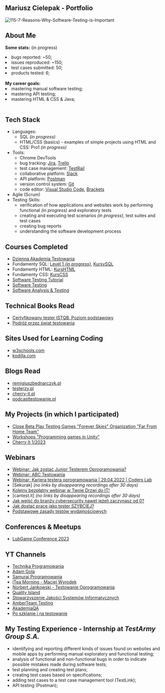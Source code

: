 ## Mariusz Cielepak - Portfolio


![115-7-Reasons-Why-Software-Testing-is-Important](https://github.com/GPDragonGP/ImMariuszC.github.io/assets/61275107/23b986c6-8dc4-4a9c-99f1-3ea4131c5946)

## **About Me**

**Some stats:** (in progress)
<li>
  <lo>bugs reported: ~50;</lo>
</li>
<li>
  <lo>issues reproduced: ~150;<lo>
</li>
<li>
  <lo>test cases submitted: 50;</lo>
</li>
<li>
  <lo>products tested: 6;</lo>
</li>
</br>
<b>My career goals:</b>
<li>
  <lo>mastering manual software testing;</lo>
</li>
<li>
  <lo>mastering API testing;</lo>
</li>
<li>
  <lo>mastering HTML & CSS & Java;</lo>
</li>

</br>

## **Tech Stack**
+ Languages:
  + SQL *(in progress)*
  + HTML/CSS (basics) - examples of simple projects using HTML and CSS: Pro1 *(in progress)*
+ Tools:
  + Chrome DevTools
  + bug tracking: [Jira](https://www.atlassian.com/pl/software/jira), [Trello](https://trello.com/pl)
  + test case management: [TestRail](https://www.gurock.com/testrail)
  + collaborative platform: [Slack](https://slack.com)
  + API platform: [Postman](https://www.postman.com)
  + version control system: [Git](https://git-scm.com)
  + code editor: [Visual Studio Code](https://code.visualstudio.com), [Brackets](https://brackets.io) 
+ Agile (Scrum)
+ Testing Skills:
  + verification of how applications and websites work by performing functional *(in progress)* and exploratory tests
  + creating and executing test scenarios *(in progress)*, test suites and test cases
  + creating bug reports
  + understanding the software development process

## **Courses Completed**
+ [Dzienna Akademia Testowania](https://testuj.pl/course/package/attachment/6399ccbaea37e081145618.pdf)
+ Fundamenty SQL: [Level 1 *(in progress)*](https://codenga.pl/products/fundamenty_sql_level_1), [KursySQL](https://www.kursysql.pl/szkolenie-sql-w-120-minut/)
+ Fundamenty HTML: [KursHTML](https://www.kurshtml.edu.pl/html/wstep,zielony.html)
+ Fundamenty CSS: [KursCSS](https://www.kurshtml.edu.pl/css/wstep,zielony.html)
+ [Software Testing Tutorial](https://www.guru99.com/software-testing.html)
+ [Software Testing](https://www.udacity.com/course/software-testing--cs258)
+ [Software Analysis & Testing](https://www.udacity.com/course/software-analysis-testing--ud333)

## **Technical Books Read**
+ [Certyfikowany tester ISTQB. Poziom podstawowy](https://helion.pl/ksiazki/certyfikowany-tester-istqb-poziom-podstawowy-adam-roman-lucjan-stapp,ctispp.htm#format/e)
+ [Podróż przez świat testowania](https://www.funwithbugs.com/landingpage/juz_jest_dostepna)

## **Sites Used for Learning Coding**
+ [w3schools.com](https://www.w3schools.com)
+ [kodilla.com](https://kodilla.com/pl/wyzwanie-it-zrob-strone-www)

## **Blogs Read**
+ [remigiuszbednarczyk.pl](https://remigiuszbednarczyk.pl)
+ [testerzy.pl](https://testerzy.pl)
+ [cherry-it.pl](http://cherry-it.pl)
+ [podcasttestowanie.pl](https://podcasttestowanie.pl)

## **My Projects (in which I participated)**
+ [Close Beta Play Testing Games "Forever Skies" Organization "Far From Home Team"](https://store.steampowered.com/app/1641960/Forever_Skies/)
+ [Workshops "Programming games in Unity"](https://prnt.sc/thhaT2RhSEYm)
+ [Cherry It 1/2023]()

## **Webinars**
+ [Webinar: Jak zostać Junior Testerem Oprogramowania?](https://www.youtube.com/watch?v=wbj9ACcL7Ts)
+ [Webinar: ABC Testowania](https://www.youtube.com/watch?v=MTgLzf5Tcjw&t=2s)
+ [Webinar: Kariera testera oprogramowania | 29.04.2022 | Coders Lab](https://www.youtube.com/watch?v=ri1ISWMWnmE&t=1s)
+ [Sekurak] *(no links by disappearing recordings after 30 days)*
+ [Kolejny bezpłatny webinar w Twoje Drzwi do IT!](https://preview.mailerlite.com/z2j0b3v4n9/2212405190533848054/z5n9/#ml-survey-link-13)
+ [cantest.it] *(no links by disappearing recordings after 30 days)*
+ [Jak wejść do branży cybersecurity nawet jeżeli zaczynasz od 0?](https://www.youtube.com/watch?v=rmb5d7FgRCA)
+ [Jak dostać pracę jako tester SZYBCIEJ?](https://prnt.sc/MtrEiQxluSq9)
+ [Podstawowe zasady testów wydajnościowych](https://prnt.sc/fsOjjh9ey5aB)

## **Conferences & Meetups**
+ [LubGame Conference 2023](https://prnt.sc/rKkSPE2Ltfde)

## **YT Channels**
+ [Technika Programowania](https://www.youtube.com/c/TechnikaProgramowania)
+ [Adam Gola](https://www.youtube.com/AdamGola)
+ [Samuraj Programowania](https://www.youtube.com/c/SamurajProgramowania)
+ [ITea Morning - Maciej Wyrodek](https://www.youtube.com/@ITeaMorning)
+ [Norbert Jankowski - Testowanie Oprogramowania](https://www.youtube.com/@TestowaniePodcast)
+ [Quality Island](https://www.youtube.com/@quality_island)
+ [Stowarzyszenie Jakości Systemów Informatycznych](https://www.youtube.com/c/sjsiorg)
+ [AmberTeam Testing](https://www.youtube.com/@TestMasterAmberTeam)
+ [AkademiaQA](https://www.youtube.com/@akademiaqa/videos)
+ [Po szklanie i na testowanie](https://www.youtube.com/@PoSzklanieINaTestowanie)

## **My Testing Experience - Internship at _TestArmy Group S.A._**
+ identifying and reporting different kinds of issues found on websites and mobile apps by performing manual exploratory and functional testing;
+ analysis of functional and non-functional bugs in order to indicate possible mistakes made during software tests;
+ test planning and creating test plans;
+ creating test cases based on specifications;
+ adding test cases to a test case management tool (TestLink);
+ API testing (Postman);
